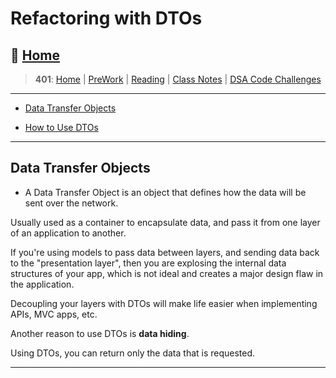 # Refactoring with DTOs

## 🏡 [**Home**](https://mistidinzy.github.io/ReadingNotes/)

> **401**: [Home](https://bit.ly/3EcMrF6)
|
[PreWork](https://bit.ly/3jzkAa1)
|
[Reading](https://bit.ly/3b8DLDc)
|
[Class Notes](https://bit.ly/3Eglbpb)
|
[DSA Code Challenges](https://bit.ly/3GjNoNG)
>

---

* [Data Transfer Objects](https://docs.microsoft.com/en-us/aspnet/web-api/overview/data/using-web-api-with-entity-framework/part-5)

* [How to Use DTOs](https://www.infoworld.com/article/3562271/how-to-use-data-transfer-objects-in-aspnet-core-31.html)

---

## Data Transfer Objects

* A Data Transfer Object is an object that defines how the data will be sent over the network.

Usually used as a container to encapsulate data, and pass it from one layer of an application to another.

If you're using models to pass data between layers, and sending data back to the "presentation layer", then you are explosing the internal data structures of your app, which is not ideal and creates a major design flaw in the application.

Decoupling your layers with DTOs will make life easier when implementing APIs, MVC apps, etc.

Another reason to use DTOs is **data hiding**.

Using DTOs, you can return only the data that is requested.

---
